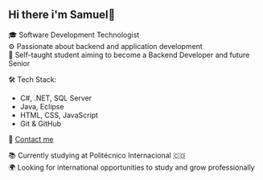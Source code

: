 ## Hi there i'm Samuel👋

🎓 Software Development Technologist  
⚙️ Passionate about backend and application development  
🚀 Self-taught student aiming to become a Backend Developer and future Senior

🛠️ Tech Stack:  
- C#, .NET, SQL Server  
- Java, Eclipse  
- HTML, CSS, JavaScript  
- Git & GitHub

📩 [Contact me](mailto:samueldavidmolina2007@gmail.com)

📚 Currently studying at Politécnico Internacional 🇨🇴  
🌍 Looking for international opportunities to study and grow professionally
